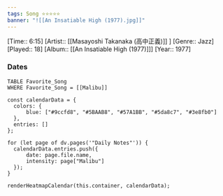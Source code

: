 ```yaml
---
tags: Song ⭐⭐⭐⭐⭐ 
banner: "![[An Insatiable High (1977).jpg]]"
---
```

[Time:: 6:15]
[Artist:: [[Masayoshi Takanaka (高中正義)]] ]
[Genre:: Jazz]
[Played:: 18]
[Album:: [[An Insatiable High (1977)]]]
[Year:: 1977]
### Dates
````dataview
TABLE Favorite_Song
WHERE Favorite_Song = [[Malibu]]
````

  ```dataviewjs
const calendarData = { 
	colors: { 
		blue: ["#9ccfd8", "#5BAAB8", "#57A1BB", "#5da8c7", "#3e8fb0"] 
	}, 
	entries: [] 
}; 

for (let page of dv.pages('"Daily Notes"')) { 
	calendarData.entries.push({ 
		date: page.file.name, 
		intensity: page["Malibu"]
	}); 
} 

renderHeatmapCalendar(this.container, calendarData);
```
